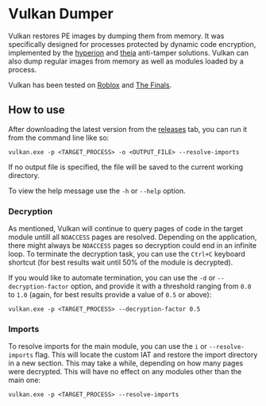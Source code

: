 # Vulkan Dumper

Vulkan restores PE images by dumping them from memory. It was specifically designed for processes protected by dynamic code encryption, implemented by the [hyperion](https://roblox.fandom.com/wiki/Hyperion) and [theia](https://reversingthread.info/index.php/2024/01/10/the-finals-defeating-theia-packer/) anti-tamper solutions. Vulkan can also dump regular images from memory as well as modules loaded by a process.

Vulkan has been tested on [Roblox](https://roblox.com) and [The Finals](https://www.reachthefinals.com/).

## How to use

After downloading the latest version from the [releases](https://github.com/Collafranca/Vulkan-Dumper/releases) tab, you can run it from the command line like so:

```
vulkan.exe -p <TARGET_PROCESS> -o <OUTPUT_FILE> --resolve-imports
```

If no output file is specified, the file will be saved to the current working directory.

To view the help message use the `-h` or `--help` option.

### Decryption

As mentioned, Vulkan will continue to query pages of code in the target module untill all `NOACCESS` pages are resolved. Depending on the application, there might always be `NOACCESS` pages so decryption could end in an infinite loop. To terminate the decryption task, you can use the `Ctrl+C` keyboard shortcut (for best results wait until 50% of the module is decrypted).

If you would like to automate termination, you can use the `-d` or `--decryption-factor` option, and provide it with a threshold ranging from `0.0` to `1.0` (again, for best results provide a value of `0.5` or above):
```
vulkan.exe -p <TARGET_PROCESS> --decryption-factor 0.5
```

### Imports

To resolve imports for the main module, you can use the `i` or `--resolve-imports` flag. This will locate the custom IAT and restore the import directory in a new section. This may take a while, depending on how many pages were decrypted. This will have no effect on any modules other than the main one:
```
vulkan.exe -p <TARGET_PROCESS> --resolve-imports
```
